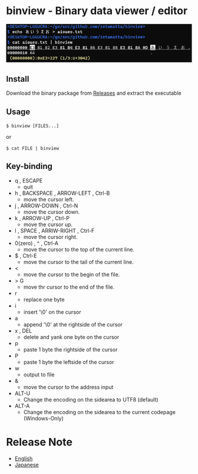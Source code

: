 binview - Binary data viewer / editor
========================

![ScreenShot](./screenshot.png)

Install
--------

Download the binary package from [Releases](https://github.com/zetamatta/binview/releases) and extract the executable

Usage
-----

```
$ binview [FILES...]
```

or

```
$ cat FILE | binview
```

Key-binding
-----------

* q , ESCAPE
    * quit
* h , BACKSPACE , ARROW-LEFT , Ctrl-B
    * move the cursor left.
* j , ARROW-DOWN , Ctrl-N
    * move the cursor down.
* k , ARROW-UP , Ctrl-P
    * move the cursor up.
* l , SPACE , ARRIW-RIGHT , Ctrl-F
    * move the cursor right.
* 0(zero) , ^ , Ctrl-A
    * move the cursor to the top of the current line.
* $ , Ctrl-E
    * move the cursor to the tail of the current line.
* &lt;
    * move the cursor to the begin of the file.
* &gt; G
    * move thr cursor to the end of the file.
* r
    * replace one byte
* i
    * insert '\0' on the cursor
* a
    * append '\0' at the rightside of the cursor
* x , DEL
    * delete and yank one byte on the cursor
* p
    * paste 1 byte the rightside of the cursor
* P
    * paste 1 byte the leftside of the cursor
* w
    * output to file
* &amp;
    * move the cursor to the address input
* ALT-U
    * Change the encoding on the sidearea to UTF8 (default)
* ALT-A
    * Change the encoding on the sidearea to the current codepage (Windows-Only)

Release Note
============

- [English](/release_note_en.md)
- [Japanese](/release_note_ja.md)
